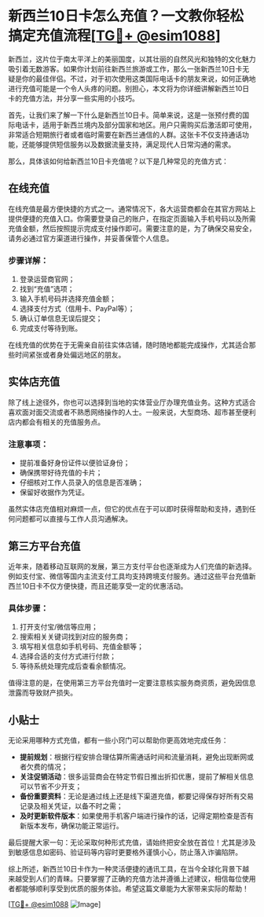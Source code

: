 # 新西兰10日卡怎么充值？一文教你轻松搞定充值流程[[TG💪+ @esim1088](https://t.me/s/esim1088)]

新西兰，这片位于南太平洋上的美丽国度，以其壮丽的自然风光和独特的文化魅力吸引着无数游客。如果你计划前往新西兰旅游或工作，那么一张新西兰10日卡无疑是你的最佳伴侣。不过，对于初次使用这类国际电话卡的朋友来说，如何正确地进行充值可能是一个令人头疼的问题。别担心，本文将为你详细讲解新西兰10日卡的充值方法，并分享一些实用的小技巧。

首先，让我们来了解一下什么是新西兰10日卡。简单来说，这是一张预付费的国际电话卡，适用于新西兰境内及部分国家和地区。用户只需购买后激活即可使用，非常适合短期旅行者或者临时需要在新西兰通信的人群。这张卡不仅支持通话功能，还能够提供短信服务以及数据流量支持，满足现代人日常沟通的需求。

那么，具体该如何给新西兰10日卡充值呢？以下是几种常见的充值方式：

## 在线充值

在线充值是最方便快捷的方式之一。通常情况下，各大运营商都会在其官方网站上提供便捷的充值入口。你需要登录自己的账户，在指定页面输入手机号码以及所需充值金额，然后按照提示完成支付操作即可。需要注意的是，为了确保交易安全，请务必通过官方渠道进行操作，并妥善保管个人信息。

### 步骤详解：
1. 登录运营商官网；
2. 找到“充值”选项；
3. 输入手机号码并选择充值金额；
4. 选择支付方式（信用卡、PayPal等）；
5. 确认订单信息无误后提交；
6. 完成支付等待到账。

在线充值的优势在于无需亲自前往实体店铺，随时随地都能完成操作，尤其适合那些时间紧张或者身处偏远地区的朋友。

## 实体店充值

除了线上途径外，你也可以选择到当地的实体营业厅办理充值业务。这种方式适合喜欢面对面交流或者不熟悉网络操作的人士。一般来说，大型商场、超市甚至便利店内都会有相关的充值服务点。

### 注意事项：
- 提前准备好身份证件以便验证身份；
- 确保携带好待充值的卡片；
- 仔细核对工作人员录入的信息是否准确；
- 保留好收据作为凭证。

虽然实体店充值相对麻烦一点，但它的优点在于可以即时获得帮助和支持，遇到任何问题都可以直接与工作人员沟通解决。

## 第三方平台充值

近年来，随着移动互联网的发展，第三方支付平台也逐渐成为人们充值的新选择。例如支付宝、微信等国内主流支付工具均支持跨境支付服务。通过这些平台充值新西兰10日卡不仅方便快捷，而且还能享受一定的优惠活动。

### 具体步骤：
1. 打开支付宝/微信等应用；
2. 搜索相关关键词找到对应的服务商；
3. 填写相关信息如手机号码、充值金额等；
4. 选择合适的支付方式进行付款；
5. 等待系统处理完成后查看余额情况。

值得注意的是，在使用第三方平台充值时一定要注意核实服务商资质，避免因信息泄露而导致财产损失。

## 小贴士

无论采用哪种方式充值，都有一些小窍门可以帮助你更高效地完成任务：

- **提前规划**：根据行程安排合理估算所需通话时间和流量消耗，避免出现断网或者欠费的情况；
- **关注促销活动**：很多运营商会在特定节假日推出折扣优惠，提前了解相关信息可以节省不少开支；
- **备份重要资料**：无论是通过线上还是线下渠道充值，都要记得保存好所有交易记录及相关凭证，以备不时之需；
- **及时更新软件版本**：如果使用手机客户端进行操作的话，记得定期检查是否有新版本发布，确保功能正常运行。

最后提醒大家一句：无论采取何种形式充值，请始终把安全放在首位！尤其是涉及到敏感信息如密码、验证码等内容时更要格外谨慎小心，防止落入诈骗陷阱。

综上所述，新西兰10日卡作为一种灵活便捷的通讯工具，在当今全球化背景下越来越受到人们的青睐。只要掌握了正确的充值方法并遵循上述建议，相信每位使用者都能够顺利享受到优质的服务体验。希望这篇文章能为大家带来实际的帮助！

[[TG💪+ @esim1088](https://t.me/s/esim1088) ![Image](https://i.postimg.cc/4NQfJmqS/Snipaste-2025-05-13-00-14-12.png)]
